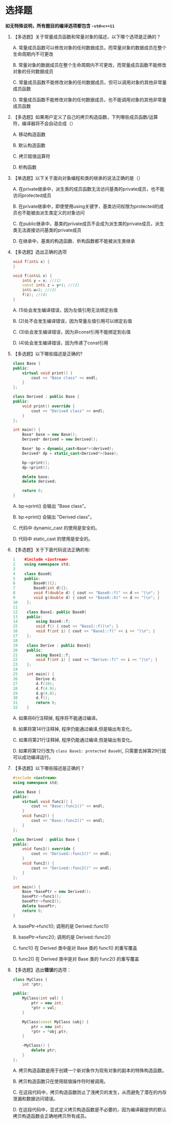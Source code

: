 # 选择题

**如无特殊说明，所有题目的编译选项都包含 `-std=c++11`**

1. 【多选题】关于常量成员函数和常量对象的描述，以下哪个选项是正确的？
    
    A. 常量成员函数可以修改对象的任何数据成员，而常量对象的数据成员在整个生命周期内不可更改
    
    B. 常量对象的数据成员在整个生命周期内不可更改，而常量成员函数不能修改对象的任何数据成员
    
    C. 常量成员函数不能修改对象的任何数据成员，但可以调用对象的其他非常量成员函数
    
    D. 常量成员函数不能修改对象的任何数据成员，也不能调用对象的其他非常量成员函数
    
2. 【多选题】如果用户定义了自己的拷贝构造函数，下列哪些成员函数/运算符，编译器将不会自动合成（）
    
    A. 移动构造函数
    
    B. 默认构造函数
    
    C. 拷贝赋值运算符
    
    D. 析构函数
    
3. 【单选题】以下关于面向对象编程和类的继承的说法正确的是（）
    
    A. 在private继承中，派生类的成员函数无法访问基类的private成员，也不能访问protected成员
    
    B. 在private继承中，即使使用using关键字，基类访问权限为protected的成员也不能被由派生类定义的对象访问
    
    C. 在public继承中，基类的private成员不会成为派生类的private成员，派生类无法直接访问基类的private成员
    
    D. 在继承中，基类的构造函数、析构函数都不能被派生类继承
    
4. 【多选题】选出正确的选项
    
    ```cpp
    void f(int& x) {
    }
    
    void f(int&& x) {
        int& y = x; //(1)
        const int& z = y+1; //(2)
        int& w=2; //(3)
        f(z); //(4)
    }
    ```
    
    A. (1)处会发生编译错误，因为左值引用无法绑定右值
    
    B. (2)处不会发生编译错误，因为常量左值引用可以绑定右值
    
    C. (3)处会发生编译错误，因为非const引用不能绑定到右值
    
    D. (4)处会发生编译错误，因为传递了const引用
    
5. 【多选题】以下哪些描述是正确的?
    
    ```cpp
    class Base {
    public:
        virtual void print() {
            cout << "Base class" << endl;
        }
    };
    
    class Derived : public Base {
    public:
        void print() override {
            cout << "Derived class" << endl;
        }
    };
    
    int main() {
        Base* base = new Base();
        Derived* derived = new Derived();
    
        Base* bp = dynamic_cast<Base*>(derived);
        Derived* dp = static_cast<Derived*>(base);
    
        bp->print();
        dp->print();
    
        delete base;
        delete derived;
    
        return 0;
    }
    ```
    
    A. bp->print() 会输出 "Base class"。
    
    B. bp->print() 会输出 "Derived class"。
    
    C. 代码中 dynamic_cast 的使用是安全的。
    
    D. 代码中 static_cast 的使用是安全的。
    
6. 【多选题】关于下面代码说法正确的有:
    
    ```cpp
    1    #include <iostream>
    2    using namespace std;
    3    
    4    class Base0{
    5    public:
    6        Base0(){};
    7        Base0(int d){};
    8        void f(double d) { cout << "Base0::f(" << d << ")\n"; }
    9        void g(double d) { cout << "Base0::h(" << d << ")\n"; }
    10    };
    11    
    12    class Base1: public Base0{
    13    public:
    14        using Base0::f;
    15        void f() { cout << "Base1::f()\n"; }
    16        void f(int i) { cout << "Base1::f(" << i << ")\n"; }
    17    };
    18    
    19    class Derive : public Base1{
    20    public:
    21        using Base1::f;
    22        void f(int i) { cout << "Derive::f(" << i << ")\n"; }
    23    };
    24    
    25    int main() {
    26        Derive d;
    27        d.f(10);
    28        d.f(4.9);
    29        d.g(4.8);
    30        d.f();
    31        return 0;
    32    }
    ```
    
    A. 如果将6行注释掉, 程序将不能通过编译。
    
    B. 如果将第14行注释掉, 程序仍能通过编译,但是输出有变化。
    
    C. 如果将第21行注释掉, 程序仍能通过编译,但是输出有变化。
    
    D. 如果将第12行改为 `class Base1: protected Base0{`, 只需要去掉第29行就可以成功编译运行。
    
7. 【多选题】以下哪些描述是正确的？
    
    ```cpp
    #include <iostream>
    using namespace std;
    
    class Base {
    public:
        virtual void func1() {
            cout << "Base::func1()" << endl;
        }
        void func2() {
            cout << "Base::func2()" << endl;
        }
    };
    
    class Derived : public Base {
    public:
        void func1() override {
            cout << "Derived::func1()" << endl;
        }
        void func2() {
            cout << "Derived::func2()" << endl;
        }
    };
    
    int main() {
        Base *basePtr = new Derived();
        basePtr->func1();
        basePtr->func2();
        delete basePtr;
        return 0;
    }
    ```
    
    A. basePtr->func1(); 调用的是 Derived::func1()
    
    B. basePtr->func2(); 调用的是 Derived::func2()
    
    C. func1() 在 Derived 类中是对 Base 类的 func1() 的重写覆盖
    
    D. func2() 在 Derived 类中是对 Base 类的 func2() 的重写覆盖
    
8. 【多选题】选出**错误**的选项：
    
    ```cpp
    class MyClass {
        int *ptr;
    
    public:
        MyClass(int val) {
            ptr = new int;
            *ptr = val;
        }
    
        MyClass(const MyClass &obj) {
            ptr = new int;
            *ptr = *obj.ptr;
        }
    
        ~MyClass() {
            delete ptr;
        }
    };
    ```
    
    A. 拷贝构造函数是用于创建一个新对象作为现有对象的副本的特殊构造函数。
    
    B. 拷贝构造函数只在使用赋值操作符时被调用。
    
    C. 在这段代码中，拷贝构造函数防止了浅拷贝的发生，从而避免了潜在的内存泄漏和数据访问错误。
    
    D. 在这段代码中，显式定义拷贝构造函数是不必要的，因为编译器提供的默认拷贝构造函数会正确地拷贝所有成员。